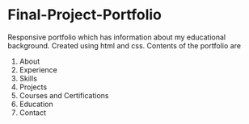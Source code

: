 # Final-Project-Portfolio
Responsive portfolio which has information about my educational background.
Created using html and css.
Contents of the portfolio are
1. About
2. Experience
3. Skills
4. Projects
5. Courses and Certifications
6. Education
7. Contact
